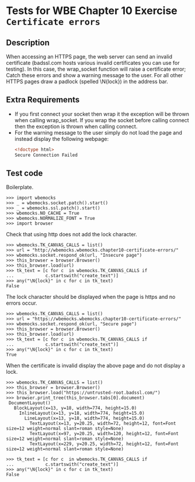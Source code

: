 Tests for WBE Chapter 10 Exercise `Certificate errors`
============================================

Description
-----------
When accessing an HTTPS page, the web server can send an invalid certificate
    (badssl.com hosts various invalid certificates you can use for testing).
In this case, the wrap_socket function will raise a certificate error;
    Catch these errors and show a warning message to the user.
For all other HTTPS pages draw a padlock (spelled \N{lock}) in the address bar.


Extra Requirements
------------------
* If you first connect your socket then wrap it the exception will be thrown when
  calling wrap_socket. If you wrap the socket before calling connect then the
  exception is thrown when calling connect.
* For the warning message to the user simply do not load the page and instead
  display the following webpage:
  ```html
  <!doctype html>
  Secure Connection Failed
  ```


Test code
---------

Boilerplate.

    >>> import wbemocks
    >>> _ = wbemocks.socket.patch().start()
    >>> _ = wbemocks.ssl.patch().start()
    >>> wbemocks.NO_CACHE = True
    >>> wbemocks.NORMALIZE_FONT = True
    >>> import browser

Check that using http does not add the lock character.

    >>> wbemocks.TK_CANVAS_CALLS = list()
    >>> url = "http://wbemocks.wbemocks.chapter10-certificate-errors/"
    >>> wbemocks.socket.respond_ok(url, "Insecure page")
    >>> this_browser = browser.Browser()
    >>> this_browser.load(url)
    >>> tk_text = [c for c  in wbemocks.TK_CANVAS_CALLS if
    ...            c.startswith("create_text")]
    >>> any("\N{lock}" in c for c in tk_text)
    False


The lock character should be displayed when the page is https and no errors
    occur.

    >>> wbemocks.TK_CANVAS_CALLS = list()
    >>> url = "https://wbemocks.wbemocks.chapter10-certificate-errors/"
    >>> wbemocks.socket.respond_ok(url, "Secure page")
    >>> this_browser = browser.Browser()
    >>> this_browser.load(url)
    >>> tk_text = [c for c  in wbemocks.TK_CANVAS_CALLS if
    ...            c.startswith("create_text")]
    >>> any("\N{lock}" in c for c in tk_text)
    True


When the certificate is invalid display the above page and do not display a
    lock.

    >>> wbemocks.TK_CANVAS_CALLS = list()
    >>> this_browser = browser.Browser()
    >>> this_browser.load("https://untrusted-root.badssl.com/")
    >>> browser.print_tree(this_browser.tabs[0].document)
     DocumentLayout()
       BlockLayout(x=13, y=18, width=774, height=15.0)
         InlineLayout(x=13, y=18, width=774, height=15.0)
           LineLayout(x=13, y=18, width=774, height=15.0)
             TextLayout(x=13, y=20.25, width=72, height=12, font=Font size=12 weight=normal slant=roman style=None)
             TextLayout(x=97, y=20.25, width=120, height=12, font=Font size=12 weight=normal slant=roman style=None)
             TextLayout(x=229, y=20.25, width=72, height=12, font=Font size=12 weight=normal slant=roman style=None)

    >>> tk_text = [c for c  in wbemocks.TK_CANVAS_CALLS if
    ...            c.startswith("create_text")]
    >>> any("\N{lock}" in c for c in tk_text)
    False

